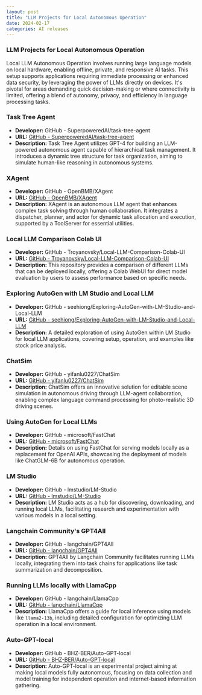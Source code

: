 ```yaml
---
layout: post
title: "LLM Projects for Local Autonomous Operation"
date: 2024-02-17
categories: AI releases
---
```


### LLM Projects for Local Autonomous Operation

Local LLM Autonomous Operation involves running large language models on local hardware, enabling offline, private, and responsive AI tasks. This setup supports applications requiring immediate processing or enhanced data security, by leveraging the power of LLMs directly on devices. It's pivotal for areas demanding quick decision-making or where connectivity is limited, offering a blend of autonomy, privacy, and efficiency in language processing tasks.

### Task Tree Agent
- **Developer:** GitHub - SuperpoweredAI/task-tree-agent
- **URL:** [GitHub - SuperpoweredAI/task-tree-agent](https://github.com/SuperpoweredAI/task-tree-agent)
- **Description:** Task Tree Agent utilizes GPT-4 for building an LLM-powered autonomous agent capable of hierarchical task management. It introduces a dynamic tree structure for task organization, aiming to simulate human-like reasoning in autonomous systems.

### XAgent
- **Developer:** GitHub - OpenBMB/XAgent
- **URL:** [GitHub - OpenBMB/XAgent](https://github.com/OpenBMB/XAgent)
- **Description:** XAgent is an autonomous LLM agent that enhances complex task solving through human collaboration. It integrates a dispatcher, planner, and actor for dynamic task allocation and execution, supported by a ToolServer for essential utilities.

### Local LLM Comparison Colab UI
- **Developer:** GitHub - Troyanovsky/Local-LLM-Comparison-Colab-UI
- **URL:** [GitHub - Troyanovsky/Local-LLM-Comparison-Colab-UI](https://github.com/Troyanovsky/Local-LLM-Comparison-Colab-UI)
- **Description:** This repository provides a comparison of different LLMs that can be deployed locally, offering a Colab WebUI for direct model evaluation by users to assess performance based on specific needs.

### Exploring AutoGen with LM Studio and Local LLM
- **Developer:** GitHub - seehiong/Exploring-AutoGen-with-LM-Studio-and-Local-LLM
- **URL:** [GitHub - seehiong/Exploring-AutoGen-with-LM-Studio-and-Local-LLM](https://seehiong.github.io/posts/exploring-autogen-with-lm-studio-and-local-llm/)
- **Description:** A detailed exploration of using AutoGen within LM Studio for local LLM applications, covering setup, operation, and examples like stock price analysis.

### ChatSim
- **Developer:** GitHub - yifanlu0227/ChatSim
- **URL:** [GitHub - yifanlu0227/ChatSim](https://yifanlu0227.github.io/ChatSim/)
- **Description:** ChatSim offers an innovative solution for editable scene simulation in autonomous driving through LLM-agent collaboration, enabling complex language command processing for photo-realistic 3D driving scenes.

### Using AutoGen for Local LLMs
- **Developer:** GitHub - microsoft/FastChat
- **URL:** [GitHub - microsoft/FastChat](https://microsoft.github.io/FastChat/docs/using-autogen-for-local-llms)
- **Description:** Details on using FastChat for serving models locally as a replacement for OpenAI APIs, showcasing the deployment of models like ChatGLM-6B for autonomous operation.

### LM Studio
- **Developer:** GitHub - lmstudio/LM-Studio
- **URL:** [GitHub - lmstudio/LM-Studio](https://lmstudio.ai)
- **Description:** LM Studio acts as a hub for discovering, downloading, and running local LLMs, facilitating research and experimentation with various models in a local setting.

### Langchain Community's GPT4All
- **Developer:** GitHub - langchain/GPT4All
- **URL:** [GitHub - langchain/GPT4All](https://python.langchain.com/using-local-models)
- **Description:** GPT4All by Langchain Community facilitates running LLMs locally, integrating them into task chains for applications like task summarization and decomposition.

### Running LLMs locally with LlamaCpp
- **Developer:** GitHub - langchain/LlamaCpp
- **URL:** [GitHub - langchain/LlamaCpp](https://python.langchain.com/run-llms-locally)
- **Description:** LlamaCpp offers a guide for local inference using models like `llama2-13b`, including detailed configuration for optimizing LLM operation in a local environment.

### Auto-GPT-local
- **Developer:** GitHub - BHZ-BER/Auto-GPT-local
- **URL:** [GitHub - BHZ-BER/Auto-GPT-local](https://github.com/BHZ-BER/Auto-GPT-local)
- **Description:** Auto-GPT-local is an experimental project aiming at making local models fully autonomous, focusing on data collection and model training for independent operation and internet-based information gathering.

